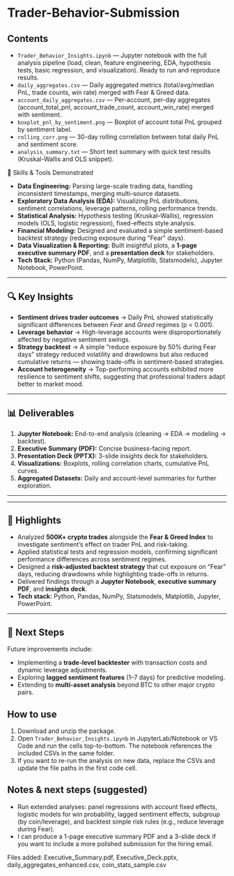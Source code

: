 # Trader-Behavior-Submission




## Contents
- `Trader_Behavior_Insights.ipynb` — Jupyter notebook with the full analysis pipeline (load, clean, feature engineering, EDA, hypothesis tests, basic regression, and visualization). Ready to run and reproduce results.
- `daily_aggregates.csv` — Daily aggregated metrics (total/avg/median PnL, trade counts, win rate) merged with Fear & Greed data.
- `account_daily_aggregates.csv` — Per-account, per-day aggregates (account_total_pnl, account_trade_count, account_win_rate) merged with sentiment.
- `boxplot_pnl_by_sentiment.png` — Boxplot of account total PnL grouped by sentiment label.
- `rolling_corr.png` — 30-day rolling correlation between total daily PnL and sentiment score.
- `analysis_summary.txt` — Short text summary with quick test results (Kruskal-Wallis and OLS snippet).

🔧 Skills & Tools Demonstrated
- **Data Engineering:** Parsing large-scale trading data, handling inconsistent timestamps, merging multi-source datasets.
- **Exploratory Data Analysis (EDA):** Visualizing PnL distributions, sentiment correlations, leverage patterns, rolling performance trends.
- **Statistical Analysis:** Hypothesis testing (Kruskal–Wallis), regression models (OLS, logistic regression), fixed-effects style analysis.
- **Financial Modeling:** Designed and evaluated a simple sentiment-based backtest strategy (reducing exposure during "Fear" days).
- **Data Visualization & Reporting:** Built insightful plots, a **1-page executive summary PDF**, and a **presentation deck** for stakeholders.
- **Tech Stack:** Python (Pandas, NumPy, Matplotlib, Statsmodels), Jupyter Notebook, PowerPoint.

---

## 🔍 Key Insights
- **Sentiment drives trader outcomes** → Daily PnL showed statistically significant differences between *Fear* and *Greed* regimes (p < 0.001).
- **Leverage behavior** → High-leverage accounts were disproportionately affected by negative sentiment swings.
- **Strategy backtest** → A simple “reduce exposure by 50% during Fear days” strategy reduced volatility and drawdowns but also reduced cumulative returns — showing trade-offs in sentiment-based strategies.
- **Account heterogeneity** → Top-performing accounts exhibited more resilience to sentiment shifts, suggesting that professional traders adapt better to market mood.

---

## 📊 Deliverables
1. **Jupyter Notebook:** End-to-end analysis (cleaning → EDA → modeling → backtest).
2. **Executive Summary (PDF):** Concise business-facing report.
3. **Presentation Deck (PPTX):** 3-slide insights deck for stakeholders.
4. **Visualizations:** Boxplots, rolling correlation charts, cumulative PnL curves.
5. **Aggregated Datasets:** Daily and account-level summaries for further exploration.

---





---


## 💼 Highlights
- Analyzed **500K+ crypto trades** alongside the **Fear & Greed Index** to investigate sentiment’s effect on trader PnL and risk-taking.
- Applied statistical tests and regression models, confirming significant performance differences across sentiment regimes.
- Designed a **risk-adjusted backtest strategy** that cut exposure on “Fear” days, reducing drawdowns while highlighting trade-offs in returns.
- Delivered findings through a **Jupyter Notebook**, **executive summary PDF**, and **insights deck**.
- **Tech stack:** Python, Pandas, NumPy, Statsmodels, Matplotlib, Jupyter, PowerPoint.

---


## 🚀 Next Steps
Future improvements include:
- Implementing a **trade-level backtester** with transaction costs and dynamic leverage adjustments.
- Exploring **lagged sentiment features** (1–7 days) for predictive modeling.
- Extending to **multi-asset analysis** beyond BTC to other major crypto pairs.


## How to use
1. Download and unzip the package.
2. Open `Trader_Behavior_Insights.ipynb` in JupyterLab/Notebook or VS Code and run the cells top-to-bottom. The notebook references the included CSVs in the same folder.
3. If you want to re-run the analysis on new data, replace the CSVs and update the file paths in the first code cell.

## Notes & next steps (suggested)
- Run extended analyses: panel regressions with account fixed effects, logistic models for win probability, lagged sentiment effects, subgroup (by coin/leverage), and backtest simple risk rules (e.g., reduce leverage during Fear).
- I can produce a 1-page executive summary PDF and a 3-slide deck if you want to include a more polished submission for the hiring email.




Files added: Executive_Summary.pdf, Executive_Deck.pptx, daily_aggregates_enhanced.csv, coin_stats_sample.csv

